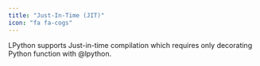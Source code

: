 ```yaml
---
title: "Just-In-Time (JIT)"
icon: "fa fa-cogs"
---
```

LPython supports Just-in-time compilation which requires only decorating Python function with @lpython.
